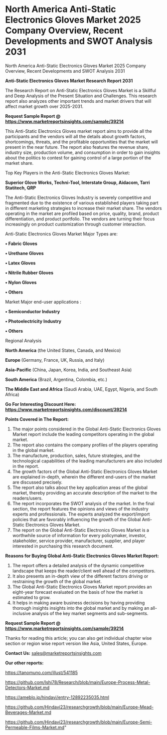 # North America Anti-Static Electronics Gloves Market 2025 Company Overview, Recent Developments and SWOT Analysis 2031
North America Anti-Static Electronics Gloves Market 2025 Company Overview, Recent Developments and SWOT Analysis 2031

<strong>Anti-Static Electronics Gloves Market Research Report 2031</strong>

The Research Report on Anti-Static Electronics Gloves Market is a Skillful and Deep Analysis of the Present Situation and Challenges. This research report also analyzes other important trends and market drivers that will affect market growth over 2025-2031.

<strong>Request Sample Report @ <a href=https://www.marketreportsinsights.com/sample/39214>https://www.marketreportsinsights.com/sample/39214</a></strong>

This Anti-Static Electronics Gloves market report aims to provide all the participants and the vendors will all the details about growth factors, shortcomings, threats, and the profitable opportunities that the market will present in the near future. The report also features the revenue share, industry size, production volume, and consumption in order to gain insights about the politics to contest for gaining control of a large portion of the market share.

Top Key Players in the Anti-Static Electronics Gloves Market:

<strong>Superior Glove Works, Techni-Tool, Interstate Group, Aidacom, Tarri Statitech, QRP</strong>

The Anti-Static Electronics Gloves Industry is severely competitive and fragmented due to the existence of various established players taking part in different marketing strategies to increase their market share. The vendors operating in the market are profiled based on price, quality, brand, product differentiation, and product portfolio. The vendors are turning their focus increasingly on product customization through customer interaction.

Anti-Static Electronics Gloves Market Major Types are:

<strong>•  Fabric Gloves

•  Urethane Gloves

•  Latex Gloves

•  Nitrile Rubber Gloves

•  Nylon Gloves

•  Others</strong>

Market Major end-user applications :

<strong>•  Semiconductor Industry

•  Photoelectricity Industry

•  Others</strong>

Regional Analysis

</u><strong><b>North America</b></strong> (the United States, Canada, and Mexico)

<strong><b>Europe </b></strong>(Germany, France, UK, Russia, and Italy)

<strong><b>Asia-Pacific</b></strong> (China, Japan, Korea, India, and Southeast Asia)

<strong><b>South America</b></strong> (Brazil, Argentina, Colombia, etc.)

<strong><b>The Middle East and Africa</b></strong> (Saudi Arabia, UAE, Egypt, Nigeria, and South Africa)

<strong>Go For Interesting Discount Here: <a href=https://www.marketreportsinsights.com/discount/39214>https://www.marketreportsinsights.com/discount/39214</a></strong>

<strong>Points Covered in The Report:</strong>
<ol>
  <li>The major points considered in the Global Anti-Static Electronics Gloves Market report include the leading competitors operating in the global market.</li>
  <li>The report also contains the company profiles of the players operating in the global market.</li>
  <li>The manufacture, production, sales, future strategies, and the technological capabilities of the leading manufacturers are also included in the report.</li>
  <li>The growth factors of the Global Anti-Static Electronics Gloves Market are explained in-depth, wherein the different end-users of the market are discussed precisely.</li>
  <li>The report also talks about the key application areas of the global market, thereby providing an accurate description of the market to the readers/users.</li>
  <li>The report incorporates the SWOT analysis of the market. In the final section, the report features the opinions and views of the industry experts and professionals. The experts analyzed the export/import policies that are favorably influencing the growth of the Global Anti-Static Electronics Gloves Market.</li>
  <li>The report on the Global Anti-Static Electronics Gloves Market is a worthwhile source of information for every policymaker, investor, stakeholder, service provider, manufacturer, supplier, and player interested in purchasing this research document.</li>
</ol>
<strong>Reasons for Buying Global Anti-Static Electronics Gloves Market Report:</strong>

<ol>
  <li>The report offers a detailed analysis of the dynamic competitive landscape that keeps the reader/client well ahead of the competitors.</li>
  <li>It also presents an in-depth view of the different factors driving or restraining the growth of the global market.</li>
  <li>The Global Anti-Static Electronics Gloves Market report provides an eight-year forecast evaluated on the basis of how the market is estimated to grow.</li>
  <li>It helps in making aware business decisions by having providing thorough insights insights into the global market and by making an all-inclusive analysis of the key market segments and sub-segments.</li>
</ol>
<strong>Request Sample Report @ <a href=https://www.marketreportsinsights.com/sample/39214>https://www.marketreportsinsights.com/sample/39214</a></strong>


Thanks for reading this article; you can also get individual chapter wise section or region wise report version like Asia, United States, Europe.

<strong>Contact Us:</strong>
sales@marketreportsinsights.com

<strong>Our other reports:</strong>

<a href=https://tanomuno.com/illust/541185>https://tanomuno.com/illust/541185</a>

<a href=https://github.com/Ishi78/Research/blob/main/Europe-Process-Metal-Detectors-Market.md>https://github.com/Ishi78/Research/blob/main/Europe-Process-Metal-Detectors-Market.md</a>

<a href=https://ameblo.jp/hindavi/entry-12892235035.html>https://ameblo.jp/hindavi/entry-12892235035.html</a>

<a href=https://github.com/Hindavi23/researchgrowth/blob/main/Europe-Mead-Beverages-Market.md>https://github.com/Hindavi23/researchgrowth/blob/main/Europe-Mead-Beverages-Market.md</a>

<a href=https://github.com/Hindavi23/researchgrowth/blob/main/Europe-Semi-Permeable-Films-Market.md>https://github.com/Hindavi23/researchgrowth/blob/main/Europe-Semi-Permeable-Films-Market.md</a>"
